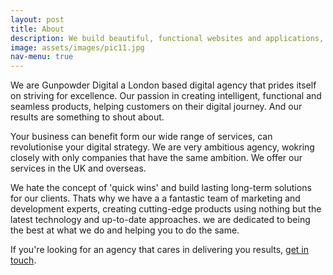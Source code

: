 ```yaml
---
layout: post
title: About
description: We build beautiful, functional websites and applications, transforming the way our clients interact with their customers.
image: assets/images/pic11.jpg
nav-menu: true
---
```


We are Gunpowder Digital a London based digital agency that prides itself on striving for excellence. Our passion in creating intelligent, functional and 
seamless products, helping customers on their digital journey. And our results are something to shout about.

Your business can benefit form our wide range of services, can revolutionise your digital strategy. We are very ambitious agency, wokring closely with only companies that have the same ambition.
We offer our services in the UK and overseas.

We hate the concept of 'quick wins' and build lasting long-term solutions for our clients. Thats why we have a a fantastic team of marketing and development experts, 
creating cutting-edge products using nothing but the latest technology and up-to-date approaches. we are dedicated to being the best at what we do and helping you to do the same.

If you're looking for an agency that cares in delivering you results, <a href="#contact">get in touch</a>.
